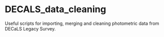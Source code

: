 # DECALS_data_cleaning
Useful scripts for importing, merging and cleaning photometric data from DECaLS Legacy Survey.

